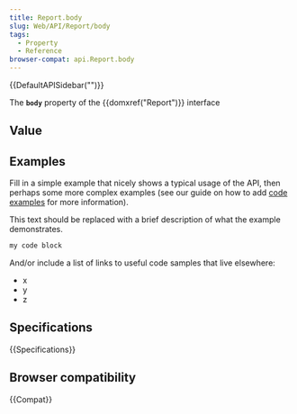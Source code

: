 ```yaml
---
title: Report.body
slug: Web/API/Report/body
tags:
  - Property
  - Reference
browser-compat: api.Report.body
---
```

{{DefaultAPISidebar("")}}

The **`body`** property of the {{domxref("Report")}} interface 

## Value



## Examples

Fill in a simple example that nicely shows a typical usage of the API, then perhaps some more complex examples (see our guide on how to add [code examples](/en-US/docs/MDN/Contribute/Structures/Code_examples) for more information).

This text should be replaced with a brief description of what the example demonstrates.

```js
my code block
```

And/or include a list of links to useful code samples that live elsewhere:

*   x
*   y
*   z

## Specifications

{{Specifications}}

## Browser compatibility

{{Compat}}


